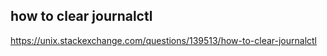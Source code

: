 

## how to clear journalctl

https://unix.stackexchange.com/questions/139513/how-to-clear-journalctl